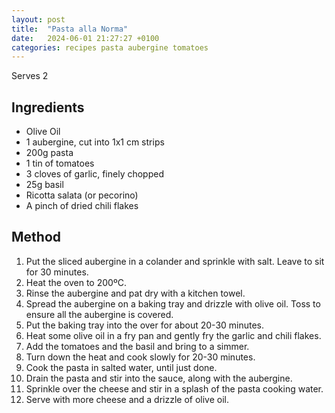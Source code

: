 ```yaml
---
layout: post
title:  "Pasta alla Norma"
date:   2024-06-01 21:27:27 +0100
categories: recipes pasta aubergine tomatoes
---
```

Serves 2
## Ingredients
* Olive Oil
* 1 aubergine, cut into 1x1 cm strips
* 200g pasta
* 1 tin of tomatoes
* 3 cloves of garlic, finely chopped
* 25g basil
* Ricotta salata (or pecorino)
* A pinch of dried chili flakes

## Method
1. Put the sliced aubergine in a colander and sprinkle with salt. Leave to sit for 30 minutes. 
2. Heat the oven to 200ºC. 
3. Rinse the aubergine and pat dry with a kitchen towel. 
4. Spread the aubergine on a baking tray and drizzle with olive oil. Toss to ensure all the aubergine is covered. 
5. Put the baking tray into the over for about 20-30 minutes. 
6. Heat some olive oil in a fry pan and gently fry the garlic and chili flakes. 
7. Add the tomatoes and the basil and bring to a simmer. 
8. Turn down the heat and cook slowly for 20-30 minutes. 
9. Cook the pasta in salted water, until just done. 
10. Drain the pasta and stir into the sauce, along with the aubergine. 
11. Sprinkle over the cheese and stir in a splash of the pasta cooking water. 
12. Serve with more cheese and a drizzle of olive oil. 